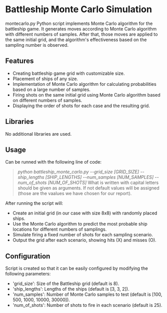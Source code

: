 # Battleship Monte Carlo Simulation

montecarlo.py Python script implements Monte Carlo algorithm for the battleship game. It generates moves according to Monte Carlo algorithm with different numbers of samples. After that, those moves are applied to the same initial grid, and the algorithm's effectiveness based on the sampling number is observed.

## Features

- Creating battleship game grid with customizable size.
- Placement of ships of any size.
- Implementation of Monte Carlo algorithm for calculating probabilities based on a large number of samples.
- Firing shots on the same initial grid using Monte Carlo algorithm based on different numbers of samples.
- Displaying the order of shots for each case and the resulting grid.

## Libraries

No additional libraries are used.

## Usage

Can be runned with the following line of code:
>_python battleship_monte_carlo.py --grid_size [GRID_SIZE] --ship_lengths [SHIP_LENGTHS] --num_samples [NUM_SAMPLES] --num_of_shots [NUM_OF_SHOTS]_
What is written with capital letters should be given as arguments. If not default values will be assigned (those are the vaalues we have chosen for our report).

After running the script will:
- Create an initial grid (in our case with size 8x8) with randomly placed ships.
- Use the Monte Carlo algorithm to predict the most probable ship locations for different numbers of samplings.
- Simulate firing a fixed number of shots for each sampling scenario.
- Output the grid after each scenario, showing hits (X) and misses (O).

## Configuration

Script is created so that it can be easily configured by modifying the following parameters:
- 'grid_size': Size of the Battleship grid (default is 8).
- 'ship_lengths': Lengths of the ships (default is [3, 3, 2]).
- 'num_samples': Number of Monte Carlo samples to test (default is [100, 500, 1000, 10000, 30000]).
- 'num_of_shots': Number of shots to fire in each scenario (default is 25).
